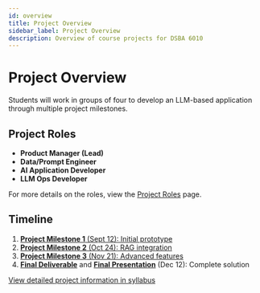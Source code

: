```yaml
---
id: overview
title: Project Overview
sidebar_label: Project Overview
description: Overview of course projects for DSBA 6010
---
```


# Project Overview

Students will work in groups of four to develop an LLM-based application through multiple project milestones.

## Project Roles

- **Product Manager (Lead)**
- **Data/Prompt Engineer**
- **AI Application Developer**
- **LLM Ops Developer**

For more details on the roles, view the [Project Roles](roles.md) page.

## Timeline

1. [**Project Milestone 1** (Sept 12): Initial prototype](milestone1.md)
2. [**Project Milestone 2** (Oct 24): RAG integration](milestone2.md)
3. [**Project Milestone 3** (Nov 21): Advanced features](milestone3.md)
4. [**Final Deliverable**](final-submission.md) and [**Final Presentation**](final-presentation.md) (Dec 12): Complete solution

[View detailed project information in syllabus](/)